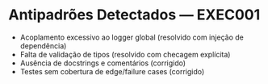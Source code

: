 # Antipadrões Detectados — EXEC001

- Acoplamento excessivo ao logger global (resolvido com injeção de dependência)
- Falta de validação de tipos (resolvido com checagem explícita)
- Ausência de docstrings e comentários (corrigido)
- Testes sem cobertura de edge/failure cases (corrigido) 